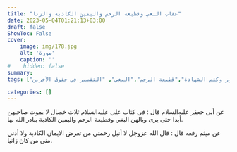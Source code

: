 ```yaml
---
title: "عقاب البغي وقطيعة الرحم واليمين الكاذبة والزنا"
date: 2023-05-04T01:21:13+03:00
draft: false
ShowToc: False
cover:
    image: img/178.jpg
    alt: 'صورة'
    caption: ''
#    hidden: false
summary: 
tags: ["الفواحش","الكذب وشهادة الزور وكتم الشهادة","قطيعة الرحم","البغي", "التقصير في حقوق الآخرين"]

categories: []
---
```

عن أبي جعفر عليه‌السلام قال : في كتاب علي عليه‌السلام ثلاث خصال لا يموت
صاحبهن أبدا حتى يرى وبالهن البغي وقطيعة الرحم واليمين الكاذبة يبادر
الله بها.
 
 عن
ميثم رفعه قال : قال الله عزوجل لا أنيل رحمتي من تعرض الايمان
الكاذبة ولا أدني مني من كان زانيا.


